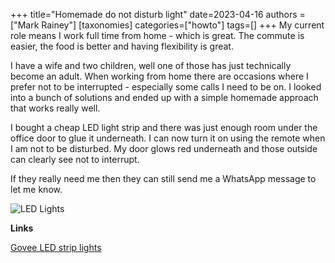 +++
title="Homemade do not disturb light"
date=2023-04-16
authors = ["Mark Rainey"]
[taxonomies]
categories=["howto"]
tags=[]
+++
My current role means I work full time from home - which is great. The commute is easier, the food is better and having flexibility is great. 

<!-- more -->

I have a wife and two children, well one of those has just technically become an adult. When working from home there are occasions where I prefer not to be interrupted - especially some calls I need to be on. I looked into a bunch of solutions and ended up with a simple homemade approach that works really well. 

I bought a cheap LED light strip and there was just enough room under the office door to glue it underneath. I can now turn it on using the remote when I am not to be disturbed. My door glows red underneath and those outside can clearly see not to interrupt.

If they really need me then they can still send me a WhatsApp message to let me know.

<img src="/posts/LedLights.png" title="LED Lights" class="mid-image"><p>

__Links__

[Govee LED strip lights](https://www.amazon.co.uk/Govee-Changing-Multi-Coloured-Decoration-Installation/dp/B07QBMJW6W)

